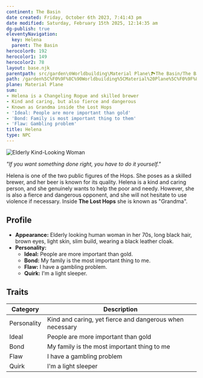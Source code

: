 ```yaml
---
continent: The Basin
date created: Friday, October 6th 2023, 7:41:43 pm
date modified: Saturday, February 15th 2025, 12:14:35 am
dg-publish: true
eleventyNavigation:
  key: Helena
  parent: The Basin
herocolor0: 192
herocolor1: 149
herocolor2: 78
layout: base.njk
parentpath: src/garden\🌐Worldbuilding\Material Plane\🏞️The Basin/The Basin.md
path: /garden%5C%F0%9F%8C%90Worldbuilding%5CMaterial%20Plane%5C%F0%9F%8F%9E%EF%B8%8FThe%20Basin%5CFactions%5CLost%20Hops/Helena/
plane: Material Plane
sum:
- Helena is a Changeling Rogue and skilled brewer
- Kind and caring, but also fierce and dangerous
- Known as Grandma inside the Lost Hops
- 'Ideal: People are more important than gold'
- 'Bond: Family is most important thing to them'
- 'Flaw: Gambling problem'
title: Helena
type: NPC
---
```


![Elderly Kind-Looking Woman](_Helena.png)

_"If you want something done right, you have to do it yourself."_

Helena is one of the two public figures of the Hops. She poses as a skilled brewer, and her beer is known for its quality. Helena is a kind and caring person, and she genuinely wants to help the poor and needy. However, she is also a fierce and dangerous opponent, and she will not hesitate to use violence if necessary. Inside **The Lost Hops** she is known as "Grandma".

## Profile

- **Appearance:** Elderly looking human woman in her 70s, long black hair, brown eyes, light skin, slim build, wearing a black leather cloak.
- **Personality:** 
  - **Ideal:** People are more important than gold.
  - **Bond:** My family is the most important thing to me.
  - **Flaw:** I have a gambling problem.
  - **Quirk:** I'm a light sleeper.

## Traits

| Category     | Description                                  |
|--------------|----------------------------------------------|
| Personality  | Kind and caring, yet fierce and dangerous when necessary |
| Ideal        | People are more important than gold          |
| Bond         | My family is the most important thing to me  |
| Flaw         | I have a gambling problem                    |
| Quirk        | I'm a light sleeper                          |